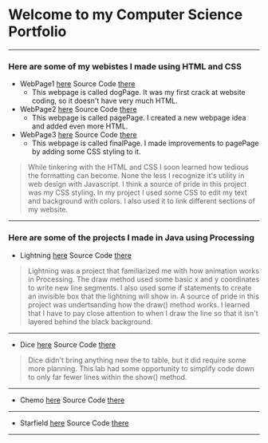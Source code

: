 # Welcome to my Computer Science Portfolio
---

### Here are some of my webistes I made using HTML and CSS


* WebPage1 [here](https://amentw.github.io/testWeb/dogPage/) Source Code [there](https://github.com/AmentW/testWeb/)
  * This webpage is called dogPage. It was my first crack at website coding, so it doesn't have very much HTML.
* WebPage2 [here](https://amentw.github.io/testWeb/pagePage) Source Code [there](https://github.com/AmentW/testWeb/)
  * This webpage is called pagePage. I created a new webpage idea and added even more HTML.
* WebPage3 [here](https://amentw.github.io/testWeb/finalPage) Source Code [there](https://github.com/AmentW/testWeb/)
  * This webpage is called finalPage. I made improvements to pagePage by adding some CSS styling to it.
> While tinkering with the HTML and CSS I soon learned how tedious the formatting can become. None the less I recognize it's utility in web design with Javascript. I think a source of pride in this project was my CSS styling. In my project I used some CSS to edit my text and background with colors. I also used it to link different sections of my website.

>
***
### Here are some of the projects I made in Java using Processing
* Lightning [here](https://amentw.github.io/lightning2/Lightning/) Source Code [there](https://github.com/AmentW/lightning2)
> Lightning was a project that familiarized me with how animation works in Processing. The draw method used some basic x and y coordinates to write new line segments. I also used some if statements to create an invisible box that the lightning will show in. A source of pride in this project was undertsanding how the draw() method works. I learned that I have to pay close attention to when I draw the line so that it isn't layered behind the black background.
***
* Dice [here](https://amentw.github.io/dice3/Dice) Source Code [there](https://github.com/AmentW/lightning2)
> Dice didn't bring anything new the to table, but it did require some more planning. This lab had some opportunity to simplify code down to only far fewer lines within the show() method.
***
* Chemo [here](https://amentw.github.io/chemotaxis4/) Source Code [there](https://github.com/AmentW/lightning2)
> 
***
* Starfield [here](https://amentw.github.io/starfield5/) Source Code [there](https://github.com/AmentW/lightning2)
> 
***

